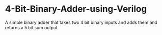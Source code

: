 # 4-Bit-Binary-Adder-using-Verilog
A simple binary adder that takes two 4 bit binary inputs and adds them and returns a 5 bit sum output
